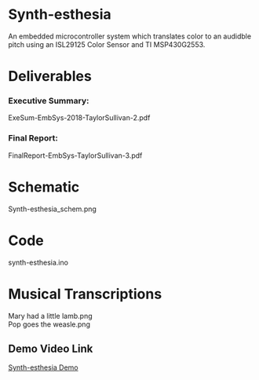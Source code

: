 # Synth-esthesia
An embedded microcontroller system which translates color to an audidble pitch using an ISL29125 Color Sensor and TI MSP430G2553.
<br /> 
# Deliverables
### Executive Summary:<br />
ExeSum-EmbSys-2018-TaylorSullivan-2.pdf
<br />
### Final Report:<br />
FinalReport-EmbSys-TaylorSullivan-3.pdf
<br />
# Schematic
Synth-esthesia_schem.png
<br />
# Code
synth-esthesia.ino
<br />
# Musical Transcriptions
Mary had a little lamb.png
<br />
Pop goes the weasle.png
<br />

## Demo Video Link
[Synth-esthesia Demo](https://www.youtube.com/watch?v=15f6C21gZDQ "Title")
